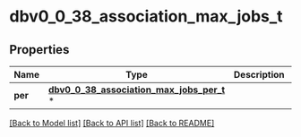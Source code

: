 # dbv0_0_38_association_max_jobs_t

## Properties
Name | Type | Description | Notes
------------ | ------------- | ------------- | -------------
**per** | [**dbv0_0_38_association_max_jobs_per_t**](dbv0_0_38_association_max_jobs_per.md) \* |  | [optional] 

[[Back to Model list]](../README.md#documentation-for-models) [[Back to API list]](../README.md#documentation-for-api-endpoints) [[Back to README]](../README.md)


